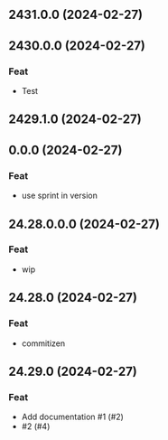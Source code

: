 ## 2431.0.0 (2024-02-27)

## 2430.0.0 (2024-02-27)

### Feat

- Test

## 2429.1.0 (2024-02-27)

## 0.0.0 (2024-02-27)

### Feat

- use sprint in version

## 24.28.0.0.0 (2024-02-27)

### Feat

- wip

## 24.28.0 (2024-02-27)

### Feat

- commitizen

## 24.29.0 (2024-02-27)

### Feat

- Add documentation #1 (#2)
- #2 (#4)
